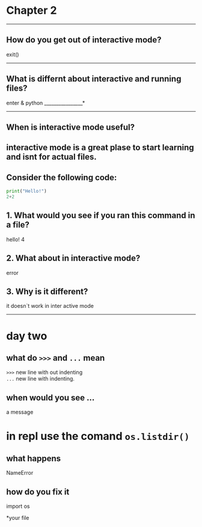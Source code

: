 # Chapter 2

---

## How do you get out of interactive mode?

exit()

---

## What is differnt about interactive and running files?

enter & python ________________*

---

## When is interactive mode useful?
interactive mode is a great plase to start learning and isnt for actual files.
---

## Consider the following code:

```python
print("Hello!")
2+2
```

## 1. What would you see if you ran this command in a file?
hello!
4
## 2. What about in interactive mode?
error
## 3. Why is it different?
it doesn`t work in inter active mode


---

# day two

## what do `>>>` and `...` mean
`>>>` new line with out indenting  
`...` new line with indenting.  
  
## when would you see ...
a message
  
# in repl use the comand `os.listdir()`
  
## what happens  
NameError

## how do you fix it  
import os
  
  
  
  
  
  
  
  
  
  
  
  
  
  
*your file
